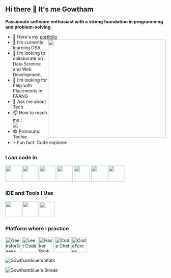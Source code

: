 ##  Hi there 👋 It's me Gowtham
 **Passionate software enthusiast with a strong foundation in programming and problem-solving.**
- 🔭 Here's my [portfolio](https://gowthambluewebresume.my.canva.site/)                                                 <img align="right" width="370" height="310" src="https://miro.medium.com/v2/resize:fit:1100/format:webp/0*LjjxYJ_z_4Raf_zx.jpg">
- 🌱 I’m currently learning DSA
- 👯 I’m looking to collaborate on Data Science and Web Development.
- 🤔 I’m looking for help with Placements in FAANG
- 💬 Ask me about Tech
- 📫 How to reach me : 
<br /> [<img src="https://img.shields.io/badge/LinkedIn-0077B5?style=for-the-badge&logo=linkedin&logoColor=white" />](https://www.linkedin.com/in/gowtham-s-193b37255/)
- 😄 Pronouns: Techie
- ⚡ Fun fact: Code explorer.


### I can code in
 <img height="50" width="50" src="https://upload.wikimedia.org/wikipedia/commons/thumb/1/18/ISO_C%2B%2B_Logo.svg/683px-ISO_C%2B%2B_Logo.svg.png" /> <img height="50" width="50" src="https://cdn-icons-png.flaticon.com/128/226/226777.png" />  <img height="50" width="50" src="https://upload.wikimedia.org/wikipedia/commons/thumb/c/c3/Python-logo-notext.svg/1200px-Python-logo-notext.svg.png" /> <img height="50" width="50" src="https://img.icons8.com/color/48/000000/html-5.png" /> <img height="50" width="50" src="https://img.icons8.com/color/48/000000/css3.png" /> 
<img height="50" width="50" src="https://img.icons8.com/color/48/000000/javascript.png"/> <img height="50" width="50" src="https://img.icons8.com/color/48/000000/mysql-logo.png"/>
### IDE and Tools I Use
<img height="50" width="50" src="https://static-00.iconduck.com/assets.00/visual-studio-code-icon-256x255-hciehfs3.png"/>  <img height="50" width="50" src="https://upload.wikimedia.org/wikipedia/commons/thumb/3/3f/Git_icon.svg/2048px-Git_icon.svg.png"/> <img width="48" height="48" src="https://upload.wikimedia.org/wikipedia/commons/thumb/c/cf/New_Power_BI_Logo.svg/1200px-New_Power_BI_Logo.svg.png"/> 
### Platform where I practice
<img width="48" height="48" src="https://img.icons8.com/?size=100&id=AbQBhN9v62Ob&format=png&color=000000" alt="GeeksforGeeks"/> <img width="48" height="48" src="https://cdn.iconscout.com/icon/free/png-256/free-leetcode-logo-icon-download-in-svg-png-gif-file-formats--technology-social-media-company-vol-1-pack-logos-icons-3030025.png" alt="Leet Code"/> <img width="48" height="48" src="https://cdn.iconscout.com/icon/free/png-512/free-hackerrank-logo-icon-download-in-svg-png-gif-file-formats--technology-social-media-company-vol-3-pack-logos-icons-3030100.png?f=webp&w=256" alt="Hacker Rank"/> <img width="48" height="48" src="https://img.icons8.com/?size=100&id=vAtJFm3hwtQw&format=png&color=000000" alt="Code Chef"/>  <img width="48" height="48" src="https://cdn.iconscout.com/icon/free/png-256/free-code-forces-logo-icon-download-in-svg-png-gif-file-formats--technology-social-media-vol-2-pack-logos-icons-2944796.png?f=webp&w=256" alt="CodeForces"/>



![Gowthamblue's Stats](https://github-readme-stats.vercel.app/api?username=Gowthamblue&theme=react&show_icons=true&hide_border=true&count_private=true)

![Gowthamblue's Streak](https://github-readme-streak-stats.herokuapp.com/?user=Gowthamblue&theme=react&hide_border=true)
